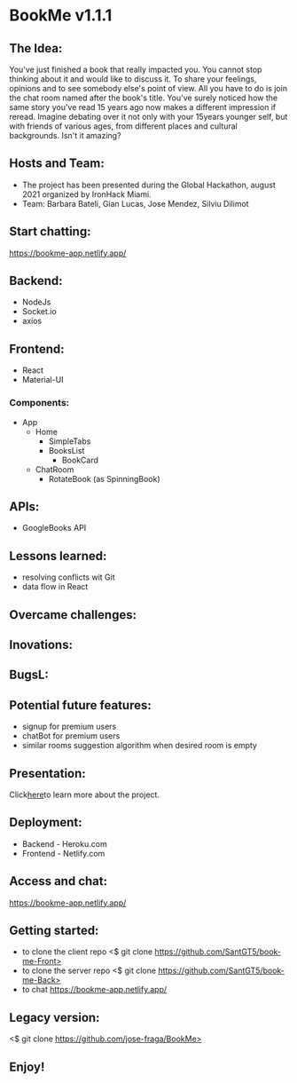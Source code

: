 # BookMe v1.1.1

## The Idea:
You've just finished a book that really impacted you. 
You cannot stop thinking about it and would like to discuss it. To share your feelings, opinions and to see somebody else's point of view. 
All you have to do is join the chat room named after the book's title.
You've surely noticed how the same story you've read 15 years ago now makes a different impression if reread.
Imagine debating over it not only with your 15years younger self, but with friends of various ages, from different places and cultural backgrounds.
Isn't it amazing?

## Hosts and Team:
- The project has been presented during the Global Hackathon, august 2021 organized by IronHack Miami.
- Team: Barbara Bateli, Gian Lucas, Jose Mendez, Silviu Dilimot

## Start chatting:
https://bookme-app.netlify.app/

## Backend:
- NodeJs
- Socket.io
- axios

## Frontend:
- React
- Material-UI

### Components: 
- App
    - Home
        - SimpleTabs
        - BooksList
            - BookCard
    - ChatRoom
        - RotateBook (as SpinningBook)


## APIs:
- GoogleBooks API

## Lessons learned:
- resolving conflicts wit Git
- data flow in React 

## Overcame challenges:

## Inovations:

## BugsL:

## Potential future features:
- signup for premium users
- chatBot for premium users
- similar rooms suggestion algorithm when desired room is empty

## Presentation:
<p>Click<a href="https://www.canva.com/design/DAEmP3UhXnM/phfuVBzqk9CM0YYD_H4Erg/view?utm_content=DAEmP3UhXnM&utm_campaign=designshare&utm_medium=link&utm_source=sharebutton">here</a>to learn more about the project.</p>

## Deployment: 
- Backend - Heroku.com
- Frontend - Netlify.com

## Access and chat:
https://bookme-app.netlify.app/

## Getting started: 
- to clone the client repo <$ git clone https://github.com/SantGT5/book-me-Front>
- to clone the server repo <$ git clone https://github.com/SantGT5/book-me-Back>
- to chat https://bookme-app.netlify.app/

## Legacy version:
<$ git clone https://github.com/jose-fraga/BookMe>

## Enjoy!
